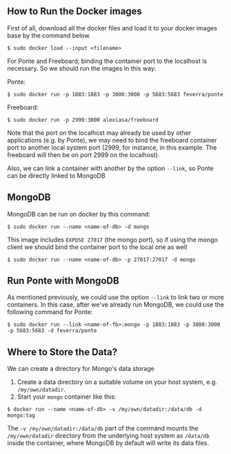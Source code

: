 ## How to Run the Docker images

First of all, download all the docker files and load it to your docker images base by the command below.
```
$ sudo docker load --input <filename>
```

For Ponte and Freeboard, binding the container port to the localhost is necessary. So we should run the images in this way:

Ponte:
```
$ sudo docker run -p 1883:1883 -p 3000:3000 -p 5683:5683 feverra/ponte
```

Freeboard:
```
$ sudo docker run -p 2999:3000 alexiasa/freeboard
```
Note that the port on the localhost may already be used by other applications (e.g. by Ponte), we may need to bind the freeboard container port to another local system port (2999, for instance, in this example. The freeboard will then be on port 2999 on the localhost).


Also, we can link a container with another by the option `--link`, so Ponte can be directly linked to MongoDB

## MongoDB

MongoDB can be run on docker by this command:
```
$ sudo docker run --name <name-of-db> -d mongo
```
This image includes `EXPOSE 27017` (the mongo port), so if using the mongo client we should bind the container port to the local one as well

```
$ sudo docker run --name <name-of-db> -p 27017:27017 -d mongo
```

## Run Ponte with MongoDB

As mentioned previously, we could use the option `--link` to link two or more containers. In this case, after we've already run MongoDB, we could use the following command for Ponte:
```
$ sudo docker run --link <name-of-fb>:mongo -p 1883:1883 -p 3000:3000 -p 5683:5683 -d feverra/ponte 
```


## Where to Store the Data?

We can create a directory for Mongo's data storage 
1. Create a data directory on a suitable volume on your host system, e.g. `/my/own/datadir`.
2. Start your `mongo` container like this:
```
$ docker run --name <name-of-db> -v /my/own/datadir:/data/db -d mongo:tag
```
The `-v /my/own/datadir:/data/db` part of the command mounts the `/my/own/datadir` directory from the underlying host system as `/data/db` inside the container, where MongoDB by default will write its data files.
